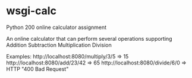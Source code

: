 # wsgi-calc
Python 200 online calculator assignment

An online calculator that can perform several operations supporting
Addition
Subtraction
Multiplication
Division

Examples:
http://localhost:8080/multiply/3/5  => 15
http://localhost:8080/add/23/42     => 65
http://localhost:8080/divide/6/0    => HTTP "400 Bad Request"
